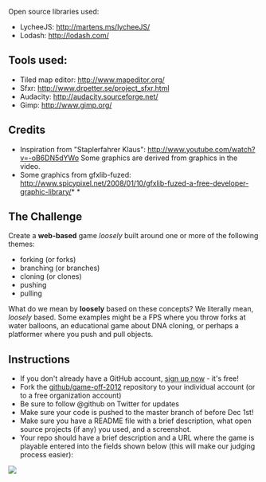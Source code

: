 Open source libraries used:
* LycheeJS: http://martens.ms/lycheeJS/
* Lodash: http://lodash.com/

## Tools used:

* Tiled map editor: http://www.mapeditor.org/
* Sfxr: http://www.drpetter.se/project_sfxr.html
* Audacity: http://audacity.sourceforge.net/
* Gimp: http://www.gimp.org/


## Credits

* Inspiration from "Staplerfahrer Klaus": http://www.youtube.com/watch?v=-oB6DN5dYWo Some graphics are derived from graphics in the video.
* Some graphics from gfxlib-fuzed: http://www.spicypixel.net/2008/01/10/gfxlib-fuzed-a-free-developer-graphic-library/* *









## The Challenge

Create a **web-based** game *loosely* built around one or more of the following themes:

* forking (or forks)
* branching (or branches)
* cloning (or clones)
* pushing
* pulling

What do we mean by **loosely** based on these concepts? We literally mean, *loosely* based. Some examples might be a FPS where you throw forks at water balloons, an educational game about DNA cloning, or perhaps a platformer where you push and pull objects.



## Instructions

* If you don't already have a GitHub account, [sign up now](https://github.com/signup/free) - it's free!
* Fork the [github/game-off-2012](https://github.com/github/game-off-2012) repository to your individual account (or to a free organization account)
* Be sure to follow @github on Twitter for updates
* Make sure your code is pushed to the master branch of before Dec 1st!
* Make sure you have a README file with a brief description, what open source projects (if any) you used, and a screenshot.
* Your repo should have a brief description and a URL where the game is playable entered into the fields shown below (this will make our judging process easier):

![](https://img.skitch.com/20121010-x2ecpu95fi91us6hbfehg2dgit.png)

